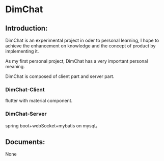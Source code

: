 # DimChat

## Introduction:

DimChat is an experimental project in oder to personal learning, I hope to achieve the enhancement on knowledge and the concept of product by implementing it.

As my first personal project, DimChat has a very important personal meaning.

DimChat is composed of client part and server part.

### DimChat-Client

flutter with material component.

### DimChat-Server

spring boot+webSocket+mybatis on mysql。

## Documents:

None



